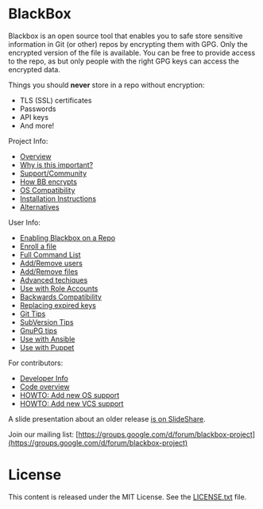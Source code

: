 BlackBox
========

Blackbox is an open source tool that enables you to safe store sensitive information in
Git (or other) repos by encrypting them with GPG.  Only the encrypted
version of the file is available.  You can be free to provide access
to the repo, as but only people with the right GPG keys can access the
encrypted data.

Things you should **never** store in a repo without encryption:

* TLS (SSL) certificates
* Passwords
* API keys
* And more!

Project Info:

* [Overview](user-overview.md)
* [Why is this important?](why-is-this-important.md)
* [Support/Community](support.md)
* [How BB encrypts](encryption.md)
* [OS Compatibility](compatibility.md)
* [Installation Instructions](installation.md)
* [Alternatives](alternatives.md)

User Info:

* [Enabling Blackbox on a Repo](enable-repo.md)
* [Enroll a file](enable-repo.md)
* [Full Command List](full-command-list.md)
* [Add/Remove users](admin-ops.md)
* [Add/Remove files](file-ops.md)
* [Advanced techiques](advanced.md)
* [Use with Role Accounts](role-accounts.md)
* [Backwards Compatibility](backwards-compatibility.md)
* [Replacing expired keys](expired-keys.md)
* [Git Tips](git-tips.md)
* [SubVersion Tips](subversion-tips.md)
* [GnuPG tips](gnupg-tips.md)
* [Use with Ansible](with-ansible.md)
* [Use with Puppet](with-puppet.md)

For contributors:

* [Developer Info](dev.md)
* [Code overview](dev-code-overview.md)
* [HOWTO: Add new OS support](dev-add-os-support.md)
* [HOWTO: Add new VCS support](dev-add-vcs-support.md)


A slide presentation about an older release [is on SlideShare](http://www.slideshare.net/TomLimoncelli/the-blackbox-project-sfae).

Join our mailing list: [https://groups.google.com/d/forum/blackbox-project](https://groups.google.com/d/forum/blackbox-project)


License
=======

This content is released under the MIT License.
See the [LICENSE.txt](LICENSE.txt) file.
